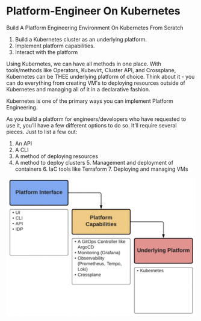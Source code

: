# Platform-Engineer On Kubernetes
Build A Platform Engineering Environment On Kubernetes From Scratch
1. Build a Kubernetes cluster as an underlying platform.
2. Implement platform capabilities.
3. Interact with the platform

Using Kubernetes, we can have all methods in one place.
With tools/methods like Operators, Kubevirt, Cluster API, and Crossplane, Kubernetes can be THEE underlying platform of choice.
Think about it - you can do everything from creating VM's to deploying resources outside of Kubernetes and managing all of it in a declarative fashion.

Kubernetes is one of the primary ways you can implement Platform Engineering.

As you build a platform for engineers/developers who have requested to use it, you’ll have a few different options to do so. It’ll require several pieces. Just to list a few out:

1. An API
 2. A CLI
  3. A method of deploying resources
   4. A method to deploy clusters
    5. Management and deployment of containers
     6. IaC tools like Terraform
      7. Deploying and managing VMs

![tt](https://github.com/AoO-24/Platform-Engineer-Kube/blob/main/40171730216847_.pic.jpg)

